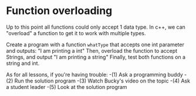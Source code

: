 # Function overloading

Up to this point all functions could only accept 1 data type. In c++, we can "overload" a function to  get it to work with multiple types.

Create a program with a function  `whatType` that accepts one int parameter and outputs:
"I am printing a int"
Then, overload the function to accept Strings, and output  "I am  printing a string"
Finally, test both functions on a string and int.

As for all lessons, if you're having trouble:
-(1) Ask a programming buddy
-(2) Run the solution program
-(3) Watch Bucky's video on the topic
-(4) Ask a student leader
-(5) Look at the solution program